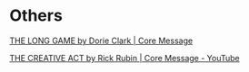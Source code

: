 # Others

[THE LONG GAME by Dorie Clark | Core Message](https://www.youtube.com/watch?v=s5T-YLPTfiU)

[THE CREATIVE ACT by Rick Rubin | Core Message - YouTube](https://www.youtube.com/watch?v=eDwSiuTJ434)
